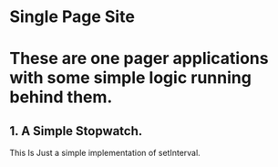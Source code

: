 # Single Page Site
<h1>These are one pager applications with some simple logic running behind them.</h1>

<h2>1. A Simple Stopwatch.</h2>
<p>This Is Just a simple implementation of setInterval.</p>


